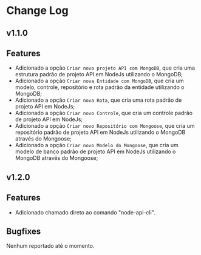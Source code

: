 # Change Log

## v1.1.0

<!-- ## :tada: Features -->

## Features

- Adicionado a opção `Criar novo projeto API com MongoDB`, que cria uma estrutura padrão de projeto API em NodeJs utilizando o MongoDB;
- Adicionado a opção `Criar nova Entidade com MongoDB`, que cria um modelo, controle, repositório e rota padrão da entidade utilizando o MongoDB;
- Adicionado a opção `Criar nova Rota`, que cria uma rota padrão de projeto API em NodeJs;
- Adicionado a opção `Criar novo Controle`, que cria um controle padrão de projeto API em NodeJs;
- Adicionado a opção `Criar novo Repositório com Mongoose`, que cria um repositório padrão de projeto API em NodeJs utilizando o MongoDB através do Mongoose;
- Adicionado a opção `Criar novo Modelo do Mongoose`, que cria um modelo de banco padrão de projeto API em NodeJs utilizando o MongoDB através do Mongoose;

<!-- ## :hammer_and_wrench: Bugfixes -->

## v1.2.0

<!-- ## :tada: Features -->

## Features

- Adicionado chamado direto ao comando "node-api-cli".

<!-- ## :hammer_and_wrench: Bugfixes -->

## Bugfixes

Nenhum reportado até o momento.
